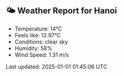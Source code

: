 <!-- WEATHER-START -->
## 🌤 Weather Report for Hanoi

- Temperature: 14°C
- Feels like: 12.97°C
- Conditions: clear sky
- Humidity: 58%
- Wind Speed: 1.31 m/s

Last updated: 2025-01-01 01:45:06 UTC
<!-- WEATHER-END -->
